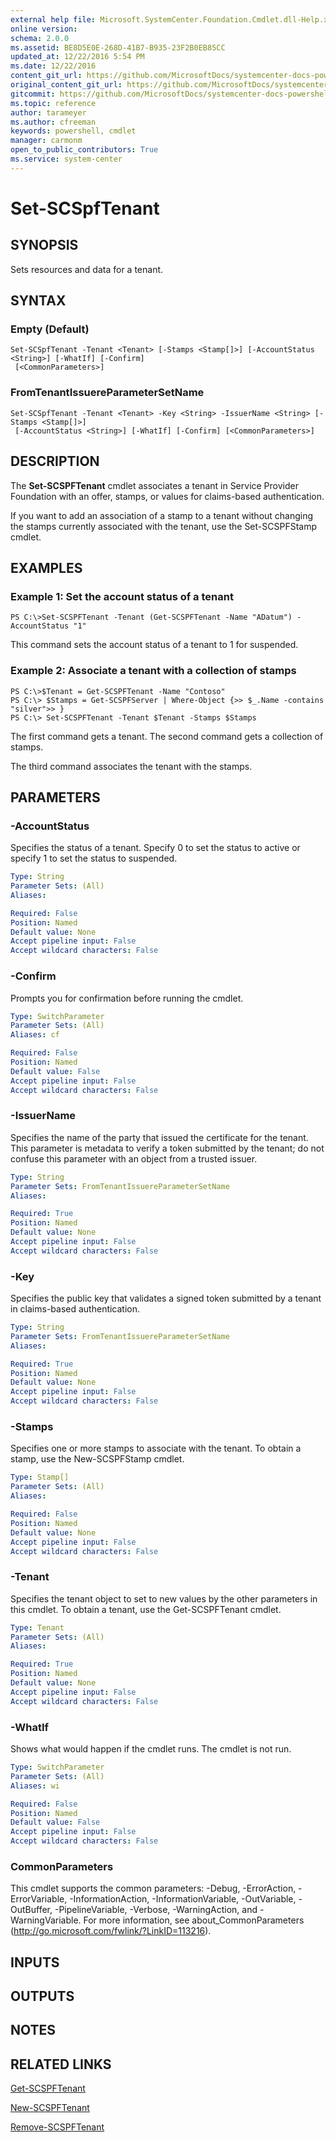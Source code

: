 ```yaml
---
external help file: Microsoft.SystemCenter.Foundation.Cmdlet.dll-Help.xml
online version: 
schema: 2.0.0
ms.assetid: BE8D5E0E-268D-41B7-B935-23F2B0EB85CC
updated_at: 12/22/2016 5:54 PM
ms.date: 12/22/2016
content_git_url: https://github.com/MicrosoftDocs/systemcenter-docs-powershell/blob/master/systemcenter-cmdlets/SystemCenter2016/ServiceProviderFoundation/vlatest/Set-SCSPFTenant.md
original_content_git_url: https://github.com/MicrosoftDocs/systemcenter-docs-powershell/blob/master/systemcenter-cmdlets/SystemCenter2016/ServiceProviderFoundation/vlatest/Set-SCSPFTenant.md
gitcommit: https://github.com/MicrosoftDocs/systemcenter-docs-powershell/blob/17c3a51bd892aad46c731d9f381f0704b4815004/systemcenter-cmdlets/SystemCenter2016/ServiceProviderFoundation/vlatest/Set-SCSPFTenant.md
ms.topic: reference
author: tarameyer
ms.author: cfreeman
keywords: powershell, cmdlet
manager: carmonm
open_to_public_contributors: True
ms.service: system-center
---
```


# Set-SCSpfTenant

## SYNOPSIS
Sets resources and data for a tenant.

## SYNTAX

### Empty (Default)
```
Set-SCSpfTenant -Tenant <Tenant> [-Stamps <Stamp[]>] [-AccountStatus <String>] [-WhatIf] [-Confirm]
 [<CommonParameters>]
```

### FromTenantIssuereParameterSetName
```
Set-SCSpfTenant -Tenant <Tenant> -Key <String> -IssuerName <String> [-Stamps <Stamp[]>]
 [-AccountStatus <String>] [-WhatIf] [-Confirm] [<CommonParameters>]
```

## DESCRIPTION
The **Set-SCSPFTenant** cmdlet associates a tenant in Service Provider Foundation with an offer, stamps, or values for claims-based authentication.

If you want to add an association of a stamp to a tenant without changing the stamps currently associated with the tenant, use the Set-SCSPFStamp cmdlet.

## EXAMPLES

### Example 1: Set the account status of a tenant
```
PS C:\>Set-SCSPFTenant -Tenant (Get-SCSPFTenant -Name "ADatum") -AccountStatus "1"
```

This command sets the account status of a tenant to 1 for suspended.

### Example 2: Associate a tenant with a collection of stamps
```
PS C:\>$Tenant = Get-SCSPFTenant -Name "Contoso"
PS C:\> $Stamps = Get-SCSPFServer | Where-Object {>> $_.Name -contains "silver">> }
PS C:\> Set-SCSPFTenant -Tenant $Tenant -Stamps $Stamps
```

The first command gets a tenant.
The second command gets a collection of stamps.

The third command associates the tenant with the stamps.

## PARAMETERS

### -AccountStatus
Specifies the status of a tenant.
Specify 0 to set the status to active or specify 1 to set the status to suspended.

```yaml
Type: String
Parameter Sets: (All)
Aliases: 

Required: False
Position: Named
Default value: None
Accept pipeline input: False
Accept wildcard characters: False
```

### -Confirm
Prompts you for confirmation before running the cmdlet.

```yaml
Type: SwitchParameter
Parameter Sets: (All)
Aliases: cf

Required: False
Position: Named
Default value: False
Accept pipeline input: False
Accept wildcard characters: False
```

### -IssuerName
Specifies the name of the party that issued the certificate for the tenant.
This parameter is metadata to verify a token submitted by the tenant; do not confuse this parameter with an object from a trusted issuer.

```yaml
Type: String
Parameter Sets: FromTenantIssuereParameterSetName
Aliases: 

Required: True
Position: Named
Default value: None
Accept pipeline input: False
Accept wildcard characters: False
```

### -Key
Specifies the public key that validates a signed token submitted by a tenant in claims-based authentication.

```yaml
Type: String
Parameter Sets: FromTenantIssuereParameterSetName
Aliases: 

Required: True
Position: Named
Default value: None
Accept pipeline input: False
Accept wildcard characters: False
```

### -Stamps
Specifies one or more stamps to associate with the tenant.
To obtain a stamp, use the New-SCSPFStamp cmdlet.

```yaml
Type: Stamp[]
Parameter Sets: (All)
Aliases: 

Required: False
Position: Named
Default value: None
Accept pipeline input: False
Accept wildcard characters: False
```

### -Tenant
Specifies the tenant object to set to new values by the other parameters in this cmdlet.
To obtain a tenant, use the Get-SCSPFTenant cmdlet.

```yaml
Type: Tenant
Parameter Sets: (All)
Aliases: 

Required: True
Position: Named
Default value: None
Accept pipeline input: False
Accept wildcard characters: False
```

### -WhatIf
Shows what would happen if the cmdlet runs.
The cmdlet is not run.

```yaml
Type: SwitchParameter
Parameter Sets: (All)
Aliases: wi

Required: False
Position: Named
Default value: False
Accept pipeline input: False
Accept wildcard characters: False
```

### CommonParameters
This cmdlet supports the common parameters: -Debug, -ErrorAction, -ErrorVariable, -InformationAction, -InformationVariable, -OutVariable, -OutBuffer, -PipelineVariable, -Verbose, -WarningAction, and -WarningVariable. For more information, see about_CommonParameters (http://go.microsoft.com/fwlink/?LinkID=113216).

## INPUTS

## OUTPUTS

## NOTES

## RELATED LINKS

[Get-SCSPFTenant](xref:SystemCenter2016/ServiceProviderFoundation/vlatest/Get-SCSPFTenant.md)

[New-SCSPFTenant](xref:SystemCenter2016/ServiceProviderFoundation/vlatest/New-SCSPFTenant.md)

[Remove-SCSPFTenant](xref:SystemCenter2016/ServiceProviderFoundation/vlatest/Remove-SCSPFTenant.md)

